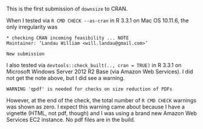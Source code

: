 This is the first submission of `downsize` to CRAN. 

When I tested via `R CMD CHECK --as-cran` in R 3.3.1 on Mac OS 10.11.6, the only irregularity was

```
* checking CRAN incoming feasibility ... NOTE
Maintainer: ‘Landau William <will.landau@gmail.com>’

New submission
```

I also tested via `devtools::check_built(.., cran = TRUE)` in R 3.3.1 on Microsoft Windows Server 2012 R2 Base (via Amazon Web Services). I did not get the note above, but I did see a warning.


```
WARNING 'qpdf' is needed for checks on size reduction of PDFs
```

However, at the end of the check, the total number of `R CMD CHECK` warnings was shown as zero. I expect this warning came about because I have a vignette (HTML, not pdf, though) and I was using a brand new Amazon Web Services EC2 instance. No pdf files are in the build.
